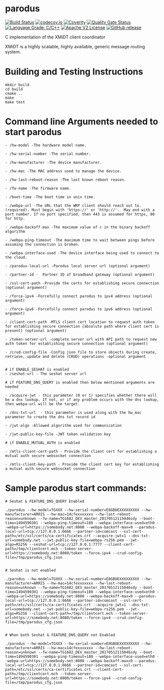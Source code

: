 <!--
SPDX-FileCopyrightText: 2016-2021 Comcast Cable Communications Management, LLC
SPDX-License-Identifier: Apache-2.0
-->
# parodus

[![Build Status](https://github.com/xmidt-org/parodus/workflows/CI/badge.svg)](https://github.com/xmidt-org/parodus/actions)
[![codecov.io](http://codecov.io/github/xmidt-org/parodus/coverage.svg?branch=master)](http://codecov.io/github/xmidt-org/parodus?branch=master)
[![Coverity](https://img.shields.io/coverity/scan/11192.svg)](https://scan.coverity.com/projects/comcast-parodus)
[![Quality Gate Status](https://sonarcloud.io/api/project_badges/measure?project=xmidt-org_parodus&metric=alert_status)](https://sonarcloud.io/dashboard?id=xmidt-org_parodus)
[![Language Grade: C/C++](https://img.shields.io/lgtm/grade/cpp/g/xmidt-org/parodus.svg?logo=lgtm&logoWidth=18)](https://lgtm.com/projects/g/xmidt-org/parodus/context:cpp)
[![Apache V2 License](http://img.shields.io/badge/license-Apache%20V2-blue.svg)](https://github.com/xmidt-org/parodus/blob/master/LICENSE)
[![GitHub release](https://img.shields.io/github/release/xmidt-org/parodus.svg)](CHANGELOG.md)



C implementation of the XMiDT client coordinator

XMiDT is a highly scalable, highly available, generic message routing system.

# Building and Testing Instructions

```
mkdir build
cd build
cmake ..
make
make test
```
# Command line Arguments needed to start parodus

```
- /hw-model -The hardware model name.

- /hw-serial-number -The serial number.

- /hw-manufacturer -The device manufacturer.

- /hw-mac -The MAC address used to manage the device.

- /hw-last-reboot-reason -The last known reboot reason.

- /fw-name -The firmware name.

- /boot-time -The boot time in unix time.

- /webpa-url -The URL that the WRP client should reach out to. (required). Must begin with 'https://' or 'http://'.  May end with a port number. If no port specified, then 443 is assumed for https, 80 for http.

- /webpa-backoff-max -The maximum value of c in the binary backoff algorithm

- /webpa-ping-timeout -The maximum time to wait between pings before assuming the connection is broken.

- /webpa-interface-used -The device interface being used to connect to the cloud.

- /parodus-local-url -Parodus local server url (optional argument)

- /partner-id -  Partner ID of broadband gateway (optional argument)

- /ssl-cert-path -Provide the certs for establishing secure connection (optional argument)

- /force-ipv4 -Forcefully connect parodus to ipv4 address (optional argument)

- /force-ipv6 -Forcefully connect parodus to ipv6 address (optional argument)

- /client-cert-path -MTLS client cert location to request auth token for establishing secure connection [absolute path where client cert is present] (optional argument)

- /token-server-url -complete server url with API path to request new auth token for establishing secure connection (optional argument)

- /crud-config-file -Config json file to store objects during create, retrieve, update and delete (CRUD) operations -optional argument 


# if ENABLE_SESHAT is enabled
- /seshat-url - The seshat server url 

# if FEATURE_DNS_QUERY is enabled then below mentioned arguments are needed

- /acquire-jwt - this parameter (0 or 1) specifies whether there will be a dns lookup. If not, or if any problem occurs with the dns lookup, then webpa-url will be the target. 

- /dns-txt-url  - this parameter is used along with the hw_mac parameter to create the dns txt record id

- /jwt-algo -Allowed algorithm used for communication

- /jwt-public-key-file -JWT token validation key

# if ENABLE_MUTUAL_AUTH is enabled

- /mtls-client-cert-path - Provide the client cert for establishing a mutual auth secure websocket connection

- /mtls-client-key-path - Provide the client cert key for establishing a mutual auth secure websocket connection

```

# Sample parodus start commands:

```
# Seshat & FEATURE_DNS_QUERY Enabled

./parodus --hw-model=TGXXX --hw-serial-number=E8GBUEXXXXXXXXX --hw-manufacturer=ARRIS --hw-mac=14cfexxxxxxx --hw-last-reboot-reason=unknown --fw-name=TG1682_DEV_master_20170512115046sdy --boot-time=1494590301 --webpa-ping-timeout=180 --webpa-interface-used=eth0 --webpa-url=https://somebody.net:8080 --webpa-backoff-max=9 --parodus-local-url=tcp://127.0.0.1:6666 --partner-id=comcast --ssl-cert-path=/etc/ssl/certs/ca-certificates.crt --acquire-jwt=1 --dns-txt-url=somebody.net --jwt-public-key-file=webpa-rs256.pem --jwt-algo=RS256 --seshat-url=tcp://127.0.0.1:7777 --client-cert-path=/tmp/clientcert.mch --token-server-url=https://somebody.net:8080/token --force-ipv4 --crud-config-file=/tmp/parodus_cfg.json


# Seshat is not enabled

./parodus --hw-model=TGXXX --hw-serial-number=E8GBUEXXXXXXXXX --hw-manufacturer=ARRIS --hw-mac=14cfexxxxxxx --hw-last-reboot-reason=unknown --fw-name=TG1682_DEV_master_20170512115046sdy --boot-time=1494590301 --webpa-ping-timeout=180 --webpa-interface-used=eth0 --webpa-url=https://somebody.net:8080 --webpa-backoff-max=9 --parodus-local-url=tcp://127.0.0.1:6666 --partner-id=comcast --ssl-cert-path=/etc/ssl/certs/ca-certificates.crt --acquire-jwt=1 --dns-txt-url=somebody.net --jwt-public-key-file=webpa-rs256.pem --jwt-algo=RS256 --client-cert-path=/tmp/clientcert.mch --token-server-url=https://somebody.net:8080/token --force-ipv4 --crud-config-file=/tmp/parodus_cfg.json


# When both Seshat & FEATURE_DNS_QUERY not Enabled

./parodus --hw-model=TGXXX --hw-serial-number=E8GBUEXXXXXXXXX --hw-manufacturer=ARRIS --hw-mac=14cfexxxxxxx --hw-last-reboot-reason=unknown --fw-name=TG1682_DEV_master_20170512115046sdy --boot-time=1494590301 --webpa-ping-timeout=180 --webpa-interface-used=eth0 --webpa-url=https://somebody.net:8080 --webpa-backoff-max=9 --parodus-local-url=tcp://127.0.0.1:6666 --partner-id=comcast --ssl-cert-path=/etc/ssl/certs/ca-certificates.crt --client-cert-path=/tmp/clientcert.mch --token-server-url=https://somebody.net:8080/token --force-ipv4 --crud-config-file=/tmp/parodus_cfg.json

```

